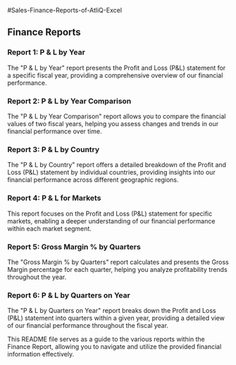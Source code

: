 #Sales-Finance-Reports-of-AtliQ-Excel

## Finance Reports

### Report 1: P & L by Year
The "P & L by Year" report presents the Profit and Loss (P&L) statement for a specific fiscal year, providing a comprehensive overview of our financial performance.

### Report 2: P & L by Year Comparison
The "P & L by Year Comparison" report allows you to compare the financial values of two fiscal years, helping you assess changes and trends in our financial performance over time.

### Report 3: P & L by Country
The "P & L by Country" report offers a detailed breakdown of the Profit and Loss (P&L) statement by individual countries, providing insights into our financial performance across different geographic regions.

### Report 4: P & L for Markets
This report focuses on the Profit and Loss (P&L) statement for specific markets, enabling a deeper understanding of our financial performance within each market segment.

### Report 5: Gross Margin % by Quarters
The "Gross Margin % by Quarters" report calculates and presents the Gross Margin percentage for each quarter, helping you analyze profitability trends throughout the year.

### Report 6: P & L by Quarters on Year
The "P & L by Quarters on Year" report breaks down the Profit and Loss (P&L) statement into quarters within a given year, providing a detailed view of our financial performance throughout the fiscal year.

This README file serves as a guide to the various reports within the Finance Report, allowing you to navigate and utilize the provided financial information effectively.
